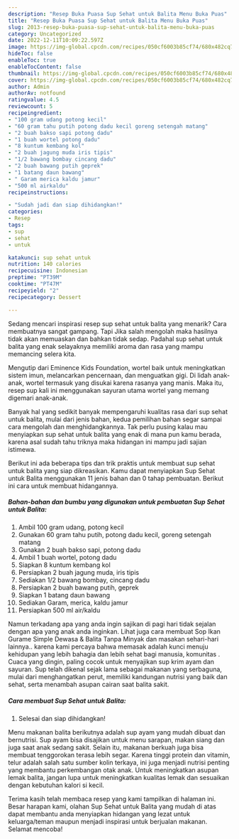 ```yaml
---
description: "Resep Buka Puasa Sup Sehat untuk Balita Menu Buka Puas"
title: "Resep Buka Puasa Sup Sehat untuk Balita Menu Buka Puas"
slug: 2013-resep-buka-puasa-sup-sehat-untuk-balita-menu-buka-puas
category: Uncategorized
date: 2022-12-11T10:09:22.597Z
image: https://img-global.cpcdn.com/recipes/050cf6003b85cf74/680x482cq70/sup-sehat-untuk-balita-foto-resep-utama.jpg
hideToc: false
enableToc: true
enableTocContent: false
thumbnail: https://img-global.cpcdn.com/recipes/050cf6003b85cf74/680x482cq70/sup-sehat-untuk-balita-foto-resep-utama.jpg
cover: https://img-global.cpcdn.com/recipes/050cf6003b85cf74/680x482cq70/sup-sehat-untuk-balita-foto-resep-utama.jpg
author: Admin
authorAv: notfound
ratingvalue: 4.5
reviewcount: 5
recipeingredient:
- "100 gram udang potong kecil"
- "60 gram tahu putih potong dadu kecil goreng setengah matang"
- "2 buah bakso sapi potong dadu"
- "1 buah wortel potong dadu"
- "8 kuntum kembang kol"
- "2 buah jagung muda iris tipis"
- "1/2 bawang bombay cincang dadu"
- "2 buah bawang putih geprek"
- "1 batang daun bawang"
- " Garam merica kaldu jamur"
- "500 ml airkaldu"
recipeinstructions:

- "Sudah jadi dan siap dihidangkan!"
categories:
- Resep
tags:
- sup
- sehat
- untuk

katakunci: sup sehat untuk 
nutrition: 140 calories
recipecuisine: Indonesian
preptime: "PT39M"
cooktime: "PT47M"
recipeyield: "2"
recipecategory: Dessert

---
```



Sedang mencari inspirasi resep sup sehat untuk balita yang menarik? Cara membuatnya sangat gampang. Tapi Jika salah mengolah maka hasilnya tidak akan memuaskan dan bahkan tidak sedap. Padahal sup sehat untuk balita yang enak selayaknya memiliki aroma dan rasa yang mampu memancing selera kita.


Mengutip dari Eminence Kids Foundation, wortel baik untuk meningkatkan sistem imun, melancarkan pencernaan, dan menguatkan gigi. Di lidah anak-anak, wortel termasuk yang disukai karena rasanya yang manis. Maka itu, resep sup kali ini menggunakan sayuran utama wortel yang memang digemari anak-anak.

Banyak hal yang sedikit banyak mempengaruhi kualitas rasa dari sup sehat untuk balita, mulai dari jenis bahan, kedua pemilihan bahan segar sampai cara mengolah dan menghidangkannya. Tak perlu pusing kalau mau menyiapkan sup sehat untuk balita yang enak di mana pun kamu berada, karena asal sudah tahu triknya maka hidangan ini mampu jadi sajian istimewa.


Berikut ini ada beberapa tips dan trik praktis untuk membuat sup sehat untuk balita yang siap dikreasikan. Kamu dapat menyiapkan Sup Sehat untuk Balita menggunakan 11 jenis bahan dan 0 tahap pembuatan. Berikut ini cara untuk membuat hidangannya.

<!--inarticleads1-->

##### Bahan-bahan dan bumbu yang digunakan untuk pembuatan Sup Sehat untuk Balita:

1. Ambil 100 gram udang, potong kecil
1. Gunakan 60 gram tahu putih, potong dadu kecil, goreng setengah matang
1. Gunakan 2 buah bakso sapi, potong dadu
1. Ambil 1 buah wortel, potong dadu
1. Siapkan 8 kuntum kembang kol
1. Persiapkan 2 buah jagung muda, iris tipis
1. Sediakan 1/2 bawang bombay, cincang dadu
1. Persiapkan 2 buah bawang putih, geprek
1. Siapkan 1 batang daun bawang
1. Sediakan  Garam, merica, kaldu jamur
1. Persiapkan 500 ml air/kaldu


Namun terkadang apa yang anda ingin sajikan di pagi hari tidak sejalan dengan apa yang anak anda inginkan. Lihat juga cara membuat Sop Ikan Gurame Simple Dewasa &amp; Balita Tanpa Minyak dan masakan sehari-hari lainnya.. karena kami percaya bahwa memasak adalah kunci menuju kehidupan yang lebih bahagia dan lebih sehat bagi manusia, komunitas . Cuaca yang dingin, paling cocok untuk menyajikan sup krim ayam dan sayuran. Sup telah dikenal sejak lama sebagai makanan yang serbaguna, mulai dari menghangatkan perut, memiliki kandungan nutrisi yang baik dan sehat, serta menambah asupan cairan saat balita sakit. 

<!--inarticleads2-->

##### Cara membuat Sup Sehat untuk Balita:


1. Selesai dan siap dihidangkan!

Menu makanan balita berikutnya adalah sup ayam yang mudah dibuat dan bernutrisi. Sup ayam bisa disajikan untuk menu sarapan, makan siang dan juga saat anak sedang sakit. Selain itu, makanan berkuah juga bisa membuat tenggorokan terasa lebih segar. Karena tinggi protein dan vitamin, telur adalah salah satu sumber kolin terkaya, ini juga menjadi nutrisi penting yang membantu perkembangan otak anak. Untuk meningkatkan asupan lemak balita, jangan lupa untuk meningkatkan kualitas lemak dan sesuaikan dengan kebutuhan kalori si kecil. 

Terima kasih telah membaca resep yang kami tampilkan di halaman ini. Besar harapan kami, olahan Sup Sehat untuk Balita yang mudah di atas dapat membantu anda menyiapkan hidangan yang lezat untuk keluarga/teman maupun menjadi inspirasi untuk berjualan makanan. Selamat mencoba!
